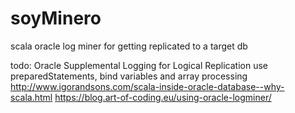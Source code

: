 # soyMinero
scala oracle log miner for getting replicated to a target db 

todo:
Oracle Supplemental Logging for Logical Replication
use preparedStatements, bind variables and array processing
http://www.igorandsons.com/scala-inside-oracle-database--why-scala.html
https://blog.art-of-coding.eu/using-oracle-logminer/
